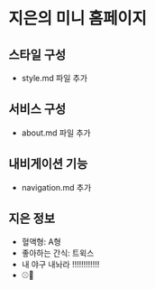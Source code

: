 # 지은의 미니 홈페이지

## 스타일 구성
- style.md 파일 추가

## 서비스 구성
- about.md 파일 추가

## 내비게이션 기능
- navigation.md 추가

## 지은 정보
- 혈액형: A형
- 좋아하는 간식: 트윅스
- 내 야구 내놔라 !!!!!!!!!!!!
- ⚾💙
